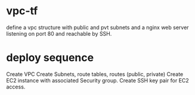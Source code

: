 # vpc-tf
define a vpc structure with public and pvt subnets and a nginx web server listening on port 80 and reachable by SSH.
# deploy sequence
Create VPC
Create Subnets, route tables, routes (public, private)
Create EC2 instance with associated Security group.
Create SSH key pair for EC2 access.
